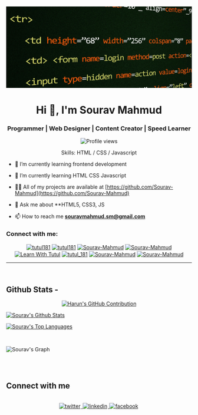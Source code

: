 ![I am Sourav-Mahmud](https://github.com/Sourav-Mahmud/Sourav-Mahmud/blob/main/pexels-pixabay-270488888new.jpg)

<h1 align="center">Hi 👋, I'm Sourav Mahmud</h1>
<h3 align="center">Programmer | Web Designer | Content Creator | Speed Learner</h3>

<div align="center">

![Profile views](https://komarev.com/ghpvc/?username=Sourav-Mahmud&color=blue)

Skills: HTML / CSS / Javascript 

</div>

- 🔭 I’m currently learning frontend development
- 🌱 I’m currently learning HTML CSS Javascript

- 👨‍💻 All of my projects are available at [https://github.com/Sourav-Mahmud](https://github.com/Sourav-Mahmud)

- 💬 Ask me about **HTML5, CSS3, JS

- 📫 How to reach me **souravmahmud.sm@gmail.com**

<h3 align="left">Connect with me:</h3>

<p align="center">
<a href="https://fb.com/sourav.mixu" target="blank"><img align="center" src="https://raw.githubusercontent.com/rahuldkjain/github-profile-readme-generator/master/src/images/icons/Social/facebook.svg" alt="tutul181" height="30" width="40" /></a>
<a href="https://twitter.com/sourav" target="blank"><img align="center" src="https://raw.githubusercontent.com/rahuldkjain/github-profile-readme-generator/master/src/images/icons/Social/twitter.svg" alt="tutul181" height="30" width="40" /></a>
<a href="https://linkedin.com/in/sourav" target="blank"><img align="center" src="https://raw.githubusercontent.com/rahuldkjain/github-profile-readme-generator/master/src/images/icons/Social/linked-in-alt.svg" alt="Sourav-Mahmud" height="30" width="40" /></a>
<a href="https://codepen.io/sourav" target="blank"><img align="center" src="https://raw.githubusercontent.com/rahuldkjain/github-profile-readme-generator/master/src/images/icons/Social/codepen.svg" alt="Sourav-Mahmud" height="30" width="40" /></a>
<a href="https://www.youtube.com/channel/s" target="blank"><img align="center" src="https://raw.githubusercontent.com/rahuldkjain/github-profile-readme-generator/master/src/images/icons/Social/youtube.svg" alt="Learn With Tutul" height="30" width="40" /></a>
<a href="https://instagram.com/sourav" target="blank"><img align="center" src="https://raw.githubusercontent.com/rahuldkjain/github-profile-readme-generator/master/src/images/icons/Social/instagram.svg" alt="tutul_181" height="30" width="40" /></a>
<a href="https://dribbble.com" target="blank"><img align="center" src="https://raw.githubusercontent.com/rahuldkjain/github-profile-readme-generator/master/src/images/icons/Social/dribbble.svg" alt="Sourav-Mahmud" height="30" width="40" /></a>
<a href="https://www.behance.net" target="blank"><img align="center" src="https://raw.githubusercontent.com/rahuldkjain/github-profile-readme-generator/master/src/images/icons/Social/behance.svg" alt="Sourav-Mahmud" height="30" width="40" /></a>
</p>


<hr/>
<br/>

## Github Stats -

<p align="center">
  <a href="https://github.com/Sourav-Mahmud">
    <img src="https://github-profile-summary-cards.vercel.app/api/cards/profile-details?username=Sourav-Mahmud&theme=radical" alt="Harun's GitHub Contribution"/>
  </a>
</p>
<a>
    <a href="https://github.com/Sourav-Mahmud"><img alt="Sourav's Github Stats" src="https://denvercoder1-github-readme-stats.vercel.app/api?username=Sourav-Mahmud&show_icons=true&count_private=true&theme=react&border_color=7F3FBF&bg_color=0D1117&title_color=F85D7F&icon_color=F8D866" height="192px" width="49.5%"/></a>
  
  <a href="https://github.com/Sourav-Mahmud"><img alt="Sourav's Top Languages" src="https://denvercoder1-github-readme-stats.vercel.app/api/top-langs/?username=Sourav-Mahmud&langs_count=8&layout=compact&theme=react&border_color=7F3FBF&bg_color=0D1117&title_color=F85D7F&icon_color=F8D866" height="192px" width="49.5%"/></a>

  </a>
  <br/>


![Sourav's Graph](https://github-readme-activity-graph.vercel.app/graph?username=Sourav-Mahmud&custom_title=Sourav's%20GitHub%20Activity%20Graph&bg_color=0D1117&color=7F3FBF&line=7F3FBF&point=7F3FBF&area_color=FFFFFF&title_color=FFFFFF&area=true)

<br/>

<br/>

## Connect with me

<div align="center">
<br/>
<a href="https://twitter.com/souravmahmud" target="_blank">
<img src=https://img.shields.io/badge/twitter-%2300acee.svg?&style=for-the-badge&logo=twitter&logoColor=white alt=twitter style="margin-bottom: 5px; margin-right: 2px;" />
</a>
<a href="https://www.linkedin.com/in/souravmahmud/" target="_blank">
<img src=https://img.shields.io/badge/linkedin-%231E77B5.svg?&style=for-the-badge&logo=linkedin&logoColor=white alt=linkedin style="margin-bottom: 5px; margin-right: 2px;" />
</a>
<a href="https://www.facebook.com/sourav.mixu" target="_blank">
<img src=https://img.shields.io/badge/facebook-%232E87FB.svg?&style=for-the-badge&logo=facebook&logoColor=white alt=facebook style="margin-bottom: 5px; margin-right: 2px;" />
</a>  
</div>
